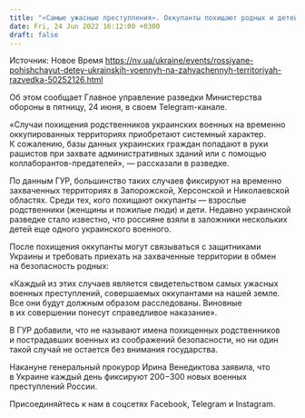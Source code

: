 ```yaml
---
title: "«Самые ужасные преступления». Оккупанты похищают родных и детей украинских военных на захваченных территориях — разведка"
date: Fri, 24 Jun 2022 16:12:00 +0300
draft: false
---
```

Источник: Новое Время https://nv.ua/ukraine/events/rossiyane-pohishchayut-detey-ukrainskih-voennyh-na-zahvachennyh-territoriyah-razvedka-50252126.html


 Об этом сообщает Главное управление разведки Министерства обороны в пятницу, 24 июня, в своем Telegram-канале.

«Случаи похищения родственников украинских военных на временно оккупированных территориях приобретают системный характер. К сожалению, базы данных украинских граждан попадают в руки рашистов при захвате административных зданий или с помощью коллаборантов-предателей», — рассказали в разведке.

По данным ГУР, большинство таких случаев фиксируют на временно захваченных территориях в Запорожской, Херсонской и Николаевской областях. Среди тех, кого похищают оккупанты — взрослые родственники (женщины и пожилые люди) и дети. Недавно украинской разведке стало известно, что россияне взяли в заложники нескольких детей еще одного украинского военного.

После похищения оккупанты могут связываться с защитниками Украины и требовать приехать на захваченные территории в обмен на безопасность родных:

«Каждый из этих случаев является свидетельством самых ужасных военных преступлений, совершаемых оккупантами на нашей земле. Все они будут должным образом расследованы. Виновные в их совершении понесут справедливое наказание».

В ГУР добавили, что не называют имена похищенных родственников и пострадавших военных из соображений безопасности, но ни один такой случай не остается без внимания государства.

Накануне генеральный прокурор Ирина Венедиктова заявила, что в Украине каждый день фиксируют 200−300 новых военных преступлений России.

Присоединяйтесь к нам в соцсетях Facebook, Telegram и Instagram.
